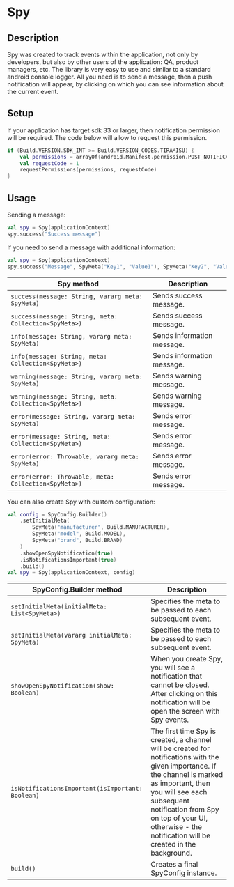 # Spy

## Description

Spy was created to track events within the application, not only by developers, but also by other users of the application: QA, product managers, etc. The library is very easy to use and similar to a standard android console logger. All you need is to send a message, then a push notification will appear, by clicking on which you can see information about the current event.

## Setup

If your application has target sdk 33 or larger, then notification permission will be required. The code below will allow to request this permission.

```kotlin
if (Build.VERSION.SDK_INT >= Build.VERSION_CODES.TIRAMISU) {
    val permissions = arrayOf(android.Manifest.permission.POST_NOTIFICATIONS)
    val requestCode = 1
    requestPermissions(permissions, requestCode)
}
```

## Usage

Sending a message:

```kotlin
val spy = Spy(applicationContext)
spy.success("Success message")
```

If you need to send a message with additional information:

```kotlin
val spy = Spy(applicationContext)
spy.success("Message", SpyMeta("Key1", "Value1"), SpyMeta("Key2", "Value2"))
```

| Spy method | Description |
| --- | --- |
| `success(message: String, vararg meta: SpyMeta)` | Sends success message. |
| `success(message: String, meta: Collection<SpyMeta>)` | Sends success message. |
| `info(message: String, vararg meta: SpyMeta)` | Sends information message. |
| `info(message: String, meta: Collection<SpyMeta>)` | Sends information message. |
| `warning(message: String, vararg meta: SpyMeta)` | Sends warning message. |
| `warning(message: String, meta: Collection<SpyMeta>)` | Sends warning message. |
| `error(message: String, vararg meta: SpyMeta)` | Sends error message. |
| `error(message: String, meta: Collection<SpyMeta>)` | Sends error message. |
| `error(error: Throwable, vararg meta: SpyMeta)` | Sends error message. |
| `error(error: Throwable, meta: Collection<SpyMeta>)` | Sends error message. |

You can also create Spy with custom configuration:

```kotlin
val config = SpyConfig.Builder()
    .setInitialMeta(
        SpyMeta("manufacturer", Build.MANUFACTURER),
        SpyMeta("model", Build.MODEL),
        SpyMeta("brand", Build.BRAND)
    )
    .showOpenSpyNotification(true)
    .isNotificationsImportant(true)
    .build()
val spy = Spy(applicationContext, config)
```

| SpyConfig.Builder method | Description |
| --- | --- |
| `setInitialMeta(initialMeta: List<SpyMeta>)` | Specifies the meta to be passed to each subsequent event. |
| `setInitialMeta(vararg initialMeta: SpyMeta)` |  Specifies the meta to be passed to each subsequent event. |
| `showOpenSpyNotification(show: Boolean)` | When you create Spy, you will see a notification that cannot be closed. After clicking on this notification will be open the screen with Spy events. |
| `isNotificationsImportant(isImportant: Boolean)` | The first time Spy is created, a channel will be created for notifications with the given importance. If the channel is marked as important, then you will see each subsequent notification from Spy on top of your UI, otherwise - the notification will be created in the background. |
| `build()` | Creates a final SpyConfig instance. |
